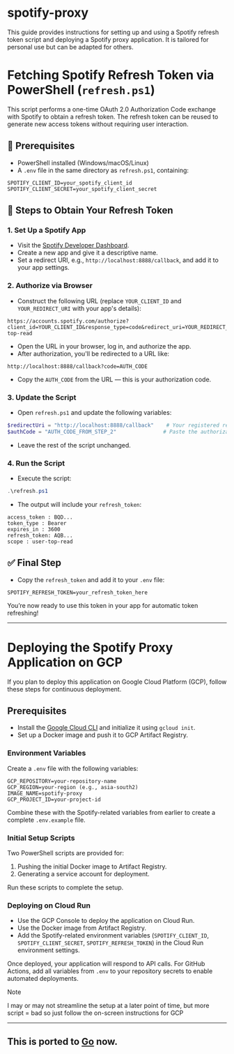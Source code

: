 # spotify-proxy

This guide provides instructions for setting up and using a Spotify refresh token script and deploying a Spotify proxy application. It is tailored for personal use but can be adapted for others.

# Fetching Spotify Refresh Token via PowerShell (`refresh.ps1`)

This script performs a one-time OAuth 2.0 Authorization Code exchange with Spotify to obtain a refresh token. The refresh token can be reused to generate new access tokens without requiring user interaction.

## 🔧 Prerequisites

- PowerShell installed (Windows/macOS/Linux)
- A `.env` file in the same directory as `refresh.ps1`, containing:

```
SPOTIFY_CLIENT_ID=your_spotify_client_id
SPOTIFY_CLIENT_SECRET=your_spotify_client_secret
```

## 🚀 Steps to Obtain Your Refresh Token

### 1. Set Up a Spotify App

- Visit the [Spotify Developer Dashboard](https://developer.spotify.com).
- Create a new app and give it a descriptive name.
- Set a redirect URI, e.g., `http://localhost:8888/callback`, and add it to your app settings.

### 2. Authorize via Browser

- Construct the following URL (replace `YOUR_CLIENT_ID` and `YOUR_REDIRECT_URI` with your app's details):

```
https://accounts.spotify.com/authorize?client_id=YOUR_CLIENT_ID&response_type=code&redirect_uri=YOUR_REDIRECT_URI&scope=user-top-read
```

- Open the URL in your browser, log in, and authorize the app.
- After authorization, you'll be redirected to a URL like:

```
http://localhost:8888/callback?code=AUTH_CODE
```

- Copy the `AUTH_CODE` from the URL — this is your authorization code.

### 3. Update the Script

- Open `refresh.ps1` and update the following variables:

```powershell
$redirectUri = "http://localhost:8888/callback"    # Your registered redirect URI
$authCode = "AUTH_CODE_FROM_STEP_2"               # Paste the authorization code here
```

- Leave the rest of the script unchanged.

### 4. Run the Script

- Execute the script:

```powershell
.\refresh.ps1
```

- The output will include your `refresh_token`:

```
access_token : BQD...
token_type : Bearer
expires_in : 3600
refresh_token: AQB...
scope : user-top-read
```

## ✅ Final Step

- Copy the `refresh_token` and add it to your `.env` file:

```
SPOTIFY_REFRESH_TOKEN=your_refresh_token_here
```

You’re now ready to use this token in your app for automatic token refreshing!

---

# Deploying the Spotify Proxy Application on GCP

If you plan to deploy this application on Google Cloud Platform (GCP), follow these steps for continuous deployment.

## Prerequisites

- Install the [Google Cloud CLI](https://cloud.google.com/sdk/docs/install) and initialize it using `gcloud init`.
- Set up a Docker image and push it to GCP Artifact Registry.

### Environment Variables

Create a `.env` file with the following variables:

```
GCP_REPOSITORY=your-repository-name
GCP_REGION=your-region (e.g., asia-south2)
IMAGE_NAME=spotify-proxy
GCP_PROJECT_ID=your-project-id
```

Combine these with the Spotify-related variables from earlier to create a complete `.env.example` file.

### Initial Setup Scripts

Two PowerShell scripts are provided for:

1. Pushing the initial Docker image to Artifact Registry.
2. Generating a service account for deployment.

Run these scripts to complete the setup.

### Deploying on Cloud Run

- Use the GCP Console to deploy the application on Cloud Run.
- Use the Docker image from Artifact Registry.
- Add the Spotify-related environment variables (`SPOTIFY_CLIENT_ID`, `SPOTIFY_CLIENT_SECRET`, `SPOTIFY_REFRESH_TOKEN`) in the Cloud Run environment settings.

Once deployed, your application will respond to API calls. For GitHub Actions, add all variables from `.env` to your repository secrets to enable automated deployments.

> [!NOTE]
> I may or may not streamline the setup at a later point of time, but more script = bad so just follow the on-screen instructions for GCP

<hr>

## This is ported to [Go](https://github.com/apparentlyarhm/app-proxy-go/) now.
